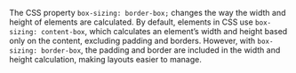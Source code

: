 The CSS property `box-sizing: border-box;` changes the way the width and height of elements are calculated. By default, elements in CSS use `box-sizing: content-box`, which calculates an element’s width and height based only on the content, excluding padding and borders. However, with `box-sizing: border-box`, the padding and border are included in the width and height calculation, making layouts easier to manage.